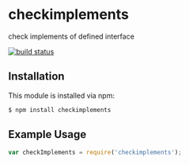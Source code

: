 # checkimplements

check implements of defined interface

[![build status](https://secure.travis-ci.org/letsface/checkimplements.png)](http://travis-ci.org/letsface/checkimplements)

## Installation

This module is installed via npm:

``` bash
$ npm install checkimplements
```

## Example Usage

``` js
var checkImplements = require('checkimplements');
```
